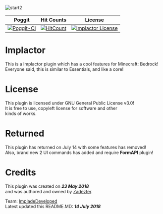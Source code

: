 ![start2](https://cdn.discordapp.com/attachments/442624759985864714/454906888472231946/ReadMD.png)

| Poggit | Hit Counts | License |
| :-----: | :-----: | :-----: |
[![Poggit-CI](https://poggit.pmmp.io/ci.badge/ImpladeDeveloped/Implactor/Implactor/Implade)](https://poggit.pmmp.io/ci/ImpladeDeveloped/Implactor) | [![HitCount](http://hits.dwyl.io/ImpladeDeveloped/Implactor.svg)](http://hits.dwyl.io/ImpladeDeveloped/Implactor) | [![Implactor License](https://img.shields.io/github/license/ImpladeDeveloped/Implactor.svg?label=License)](LICENSE)


# Implactor
This is a Implactor plugin which has a cool features for Minecraft: Bedrock!<br>
Everyone said, this is similar to Essentials, and like a core!

# License
This plugin is licensed under GNU General Public License v3.0!<br>
It is free to use, copyleft license for software and other<br>
kinds of works.

# Returned
This plugin has returned on July 14 with some features has removed!<br>
Also, brand new 2 UI commands has added and require **FormAPI** plugin!

# Credits
This plugin was created on ***23 May 2018***<br>
and was authored and owned by [Zadezter](http://github.com/Zadezter).

Team: [ImpladeDeveloped](http://github.com/ImpladeDeveloped/Implactor)<br>
Latest updated this README.MD: ***14 July 2018***








